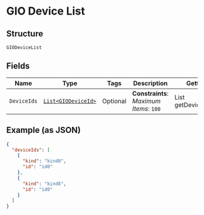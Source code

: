 
# GIO Device List

## Structure

`GIODeviceList`

## Fields

| Name | Type | Tags | Description | Getter | Setter |
|  --- | --- | --- | --- | --- | --- |
| `DeviceIds` | [`List<GIODeviceId>`](../../doc/models/gio-device-id.md) | Optional | **Constraints**: *Maximum Items*: `100` | List<GIODeviceId> getDeviceIds() | setDeviceIds(List<GIODeviceId> deviceIds) |

## Example (as JSON)

```json
{
  "deviceIds": [
    {
      "kind": "kind8",
      "id": "id0"
    },
    {
      "kind": "kind8",
      "id": "id0"
    }
  ]
}
```

